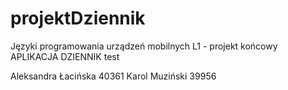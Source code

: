 # projektDziennik
Języki programowania urządzeń mobilnych L1 - projekt końcowy
APLIKACJA DZIENNIK
test


Aleksandra Łacińska 40361
Karol Muziński 39956
